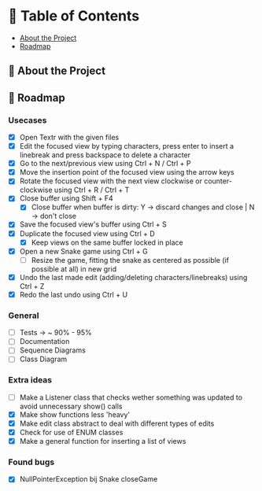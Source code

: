 # :notebook_with_decorative_cover: Table of Contents

- [About the Project](#star2-about-the-project)
- [Roadmap](#compass-roadmap)

## :star2: About the Project

## :compass: Roadmap

### Usecases

* [x] Open Textr with the given files
* [x] Edit the focused view by typing characters, press enter to insert a linebreak and press backspace to delete a character
* [x] Go to the next/previous view using Ctrl + N / Ctrl + P
* [x] Move the insertion point of the focused view using the arrow keys
* [x] Rotate the focused view with the next view clockwise or counter-clockwise using Ctrl + R / Ctrl + T
* [x] Close buffer using Shift + F4
    - [x] Close buffer when buffer is dirty: Y -> discard changes and close | N -> don't close
* [x] Save the focused view's buffer using Ctrl + S
* [x] Duplicate the focused view using Ctrl + D
    - [x] Keep views on the same buffer locked in place 
* [x] Open a new Snake game using Ctrl + G
    - [ ] Resize the game, fitting the snake as centered as possible (if possible at all) in new grid
* [x] Undo the last made edit (adding/deleting characters/linebreaks) using Ctrl + Z
* [x] Redo the last undo using Ctrl + U

### General

* [ ] Tests -> ~ 90% - 95%
* [ ] Documentation
* [ ] Sequence Diagrams
* [ ] Class Diagram

### Extra ideas

* [ ] Make a Listener class that checks wether something was updated to avoid unnecessary show() calls
* [x] Make show functions less 'heavy'
* [x] Make edit class abstract to deal with different types of edits
* [x] Check for use of ENUM classes
* [x] Make a general function for inserting a list of views

### Found bugs

* [x] NullPointerException bij Snake closeGame
